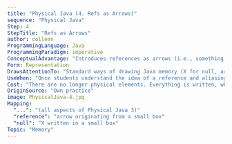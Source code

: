 ```yaml
---
title: "Physical Java (4. Refs as Arrows)"
sequence: "Physical Java"
Step: 4
StepTitle: "Refs as Arrows"
author: colleen
ProgrammingLanguage: Java
ProgrammingParadigm: imperative
ConceptualAdvantage: "Introduces references as arrows (i.e., something more standard)"
Form: Representation
DrawsAttentionTo: "Standard ways of drawing Java memory (X for null, arrows for references)."
UseWhen: "Once students understand the idea of a reference and aliasing."
Cost: "There are no longer physical elements. Everything is written, which makes it easier."
OriginSource: "Own practice"
image: PhysicalJava-4.jpg
Mapping:
  "...": "(all aspects of Physical Java 3)"
  "reference": "arrow originating from a small box"
  "null": "X written in a small box"
Topic: "Memory"
---
```

